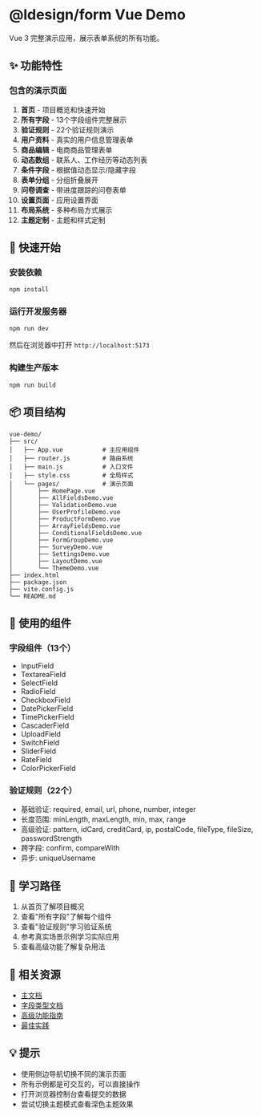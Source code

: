 # @ldesign/form Vue Demo

Vue 3 完整演示应用，展示表单系统的所有功能。

## ✨ 功能特性

### 包含的演示页面

1. **首页** - 项目概览和快速开始
2. **所有字段** - 13个字段组件完整展示
3. **验证规则** - 22个验证规则演示
4. **用户资料** - 真实的用户信息管理表单
5. **商品编辑** - 电商商品管理表单
6. **动态数组** - 联系人、工作经历等动态列表
7. **条件字段** - 根据值动态显示/隐藏字段
8. **表单分组** - 分组折叠展开
9. **问卷调查** - 带进度跟踪的问卷表单
10. **设置页面** - 应用设置界面
11. **布局系统** - 多种布局方式展示
12. **主题定制** - 主题和样式定制

## 🚀 快速开始

### 安装依赖

```bash
npm install
```

### 运行开发服务器

```bash
npm run dev
```

然后在浏览器中打开 `http://localhost:5173`

### 构建生产版本

```bash
npm run build
```

## 📦 项目结构

```
vue-demo/
├── src/
│   ├── App.vue           # 主应用组件
│   ├── router.js         # 路由系统
│   ├── main.js           # 入口文件
│   ├── style.css         # 全局样式
│   └── pages/            # 演示页面
│       ├── HomePage.vue
│       ├── AllFieldsDemo.vue
│       ├── ValidationDemo.vue
│       ├── UserProfileDemo.vue
│       ├── ProductFormDemo.vue
│       ├── ArrayFieldsDemo.vue
│       ├── ConditionalFieldsDemo.vue
│       ├── FormGroupDemo.vue
│       ├── SurveyDemo.vue
│       ├── SettingsDemo.vue
│       ├── LayoutDemo.vue
│       └── ThemeDemo.vue
├── index.html
├── package.json
├── vite.config.js
└── README.md
```

## 🎯 使用的组件

### 字段组件（13个）
- InputField
- TextareaField
- SelectField
- RadioField
- CheckboxField
- DatePickerField
- TimePickerField
- CascaderField
- UploadField
- SwitchField
- SliderField
- RateField
- ColorPickerField

### 验证规则（22个）
- 基础验证: required, email, url, phone, number, integer
- 长度范围: minLength, maxLength, min, max, range
- 高级验证: pattern, idCard, creditCard, ip, postalCode, fileType, fileSize, passwordStrength
- 跨字段: confirm, compareWith
- 异步: uniqueUsername

## 📖 学习路径

1. 从首页了解项目概况
2. 查看"所有字段"了解每个组件
3. 查看"验证规则"学习验证系统
4. 参考真实场景示例学习实际应用
5. 查看高级功能了解复杂用法

## 🔗 相关资源

- [主文档](../../README.md)
- [字段类型文档](../../docs/field-types.md)
- [高级功能指南](../../docs/advanced-features.md)
- [最佳实践](../../docs/best-practices.md)

## 💡 提示

- 使用侧边导航切换不同的演示页面
- 所有示例都是可交互的，可以直接操作
- 打开浏览器控制台查看提交的数据
- 尝试切换主题模式查看深色主题效果



